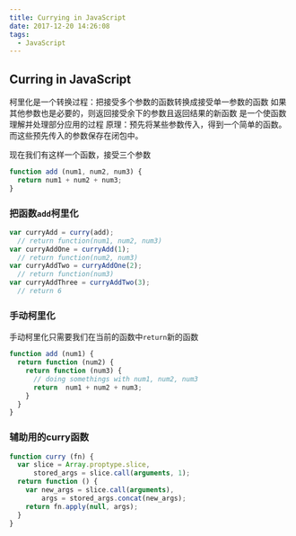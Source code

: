 ```yaml
---
title: Currying in JavaScript
date: 2017-12-20 14:26:08
tags:
  - JavaScript
---
```

<!--more-->

## Curring in JavaScript
柯里化是一个转换过程：把接受多个参数的函数转换成接受单一参数的函数
如果其他参数也是必要的，则返回接受余下的参数且返回结果的新函数
是一个使函数理解并处理部分应用的过程
原理：预先将某些参数传入，得到一个简单的函数。而这些预先传入的参数保存在闭包中。

现在我们有这样一个函数，接受三个参数
```js
function add (num1, num2, num3) {
  return num1 + num2 + num3;
}
```

### 把函数`add`柯里化
```js
var curryAdd = curry(add);
  // return function(num1, num2, num3)
var curryAddOne = curryAdd(1);
  // return function(num2, num3)
var curryAddTwo = curryAddOne(2);
  // return function(num3)
var curryAddThree = curryAddTwo(3);
  // return 6
```

### 手动柯里化
手动柯里化只需要我们在当前的函数中`return`新的函数

```js
function add (num1) {
  return function (num2) {
    return function (num3) {
      // doing somethings with num1, num2, num3
      return  num1 + num2 + num3;
    }
  }
}
```

### 辅助用的curry函数

```js
function curry (fn) {
  var slice = Array.proptype.slice,
      stored_args = slice.call(arguments, 1);
  return function () {
    var new_args = slice.call(arguments),
        args = stored_args.concat(new_args);
    return fn.apply(null, args);
  }
}
```